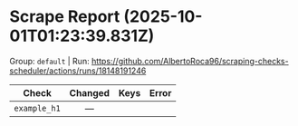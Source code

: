 # Scrape Report (2025-10-01T01:23:39.831Z)

Group: `default`  |  Run: https://github.com/AlbertoRoca96/scraping-checks-scheduler/actions/runs/18148191246

| Check | Changed | Keys | Error |
|---|:---:|:--|:--|
| `example_h1` | — |  |  |
